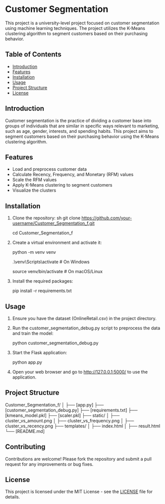 # Customer Segmentation

This project is a university-level project focused on customer segmentation using machine learning techniques. The project utilizes the K-Means clustering algorithm to segment customers based on their purchasing behavior.

## Table of Contents

- [Introduction](#introduction)
- [Features](#features)
- [Installation](#installation)
- [Usage](#usage)
- [Project Structure](#project-structure)
- [License](#license)

## Introduction

Customer segmentation is the practice of dividing a customer base into groups of individuals that are similar in specific ways relevant to marketing, such as age, gender, interests, and spending habits. This project aims to segment customers based on their purchasing behavior using the K-Means clustering algorithm.

## Features

- Load and preprocess customer data
- Calculate Recency, Frequency, and Monetary (RFM) values
- Scale the RFM values
- Apply K-Means clustering to segment customers
- Visualize the clusters

## Installation

1. Clone the repository:
   sh
   git clone https://github.com/your-username/Customer_Segmentation_f.git

   cd Customer_Segmentation_f

2. Create a virtual environment and activate it:

    python -m venv venv

     .\venv\Scripts\activate  # On Windows

     source venv/bin/activate  # On macOS/Linux


3. Install the required packages:

    pip install -r requirements.txt


## Usage

1. Ensure you have the dataset (OnlineRetail.csv) in the project directory.

2. Run the customer_segmentation_debug.py script to preprocess the data and train the model:

    python customer_segmentation_debug.py


3. Start the Flask application:

    python app.py


4. Open your web browser and go to http://127.0.0.1:5000/ to use the application.



## Project Structure


Customer_Segmentation_f/
│
├── [app.py]
├── [customer_segmentation_debug.py]
├── [requirements.txt]
├── [kmeans_model.pkl]
├── [scaler.pkl]
├── static/
│   ├── cluster_vs_amount.png
│   ├── cluster_vs_frequency.png
│   ├── cluster_vs_recency.png
├── templates/
│   ├── index.html
│   ├── result.html
└── [README.md]



## Contributing

Contributions are welcome! Please fork the repository and submit a pull request for any improvements or bug fixes.


## License

This project is licensed under the MIT License - see the [LICENSE](LICENSE) file for details.
